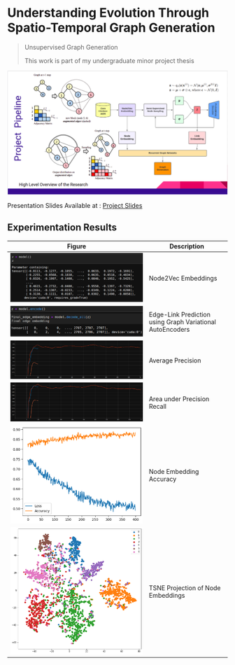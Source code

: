 # Understanding Evolution Through Spatio-Temporal Graph Generation

> Unsupervised Graph Generation
>
> This work is part of my undergraduate minor project thesis



![project-pipeline](project-pipeline.png)



Presentation Slides Available at : [Project Slides](https://docs.google.com/presentation/d/1zIdqB4HHu4SscOXbCGONXDa6K6M50NRCj3653mB6IN4/edit?usp=sharing)

## Experimentation Results

| Figure                                                       | Description                                               |
| ------------------------------------------------------------ | --------------------------------------------------------- |
| ![img](MIs7pe1OKhjSQINsToNwcJ9otthrlKZ1P2kO6vIC5JoTRpnJt66KQ4T7Hy_Fs0ydL65S8B6Wgv4kZNSSLZZQujxCjAqg8VtyY6RAoHVgV_gme-V0V0baJyr8dCsmlEfwvOCEB0Gq3rT7881gocbt1g) | Node2Vec Embeddings                                       |
| ![img](vxLaFR2OcsbZB4-C7trGGvE8xgpTzaN_mr51gUGUC4OQJT7OaaK9RQ6tzqMuxl0m_DmJ20jNDqSpTi3Lm9R4Z5S2C-jk4i-uBcyMTIgnexURDziydFVR0pTcde760JxTcvOAs2f1ZODuhNZtiBkZ9A) | Edge-Link Prediction using Graph Variational AutoEncoders |
| ![img](_DgA1zYGD1uj9tr-CbOzYVSM1lPS4IXpdAxYyWKHOG2QOawSauKaQ2Y7UCepo5KmSLrbJBipV_tCC8UF0V9TGcHP_S22GTY3s2DBH7bw8oP3cWH7Mi6W3qsrhNh9nBcRuKXZk-5yPLM8egz2xFYozA) | Average Precision                                         |
| ![img](BsGQXTU_-WCYGb7ViRMC929bZ6SRkOb83XhojgGk7NLzJMNkgB-s0x762-jAars8__O7U76kNatF_2abQNNer-GZZH_iblGRnjzUJ9i7h4W4B4sT2YeikRR_MFCpzEWBQ-DfWp4CgitQ069-_fxaBQ) | Area under Precision Recall                               |
| ![img](jQF-DO8qAd-BX6t8NNXx6OwFNy9KwDq3iDdcLENP7wHp-mTFyAckTGbqCI6b53di4H4wPitFaSTBP6gdLoAJq2CwgvGB2pKbBtLGywrGiR4JhOHCc-CTFkS0zw8OZTkI6NMK6H72RXWizf5N3EOHjw) | Node Embedding Accuracy                                   |
| ![img](wt0P6djOu0R4_dT5qLa5C35r9o5pgz_NlVyAytwUzZ01kzFD0NHeS586T3gwiWd11kTNtgZ6m4gEHYVS4aZ3slnyz30OditF7yrvnWX0v9uBomHUdoIEsgEH1m26x9wHMZ8gOVS3XY-QjQMOp2dJDw) | TSNE Projection of Node Embeddings                        |





